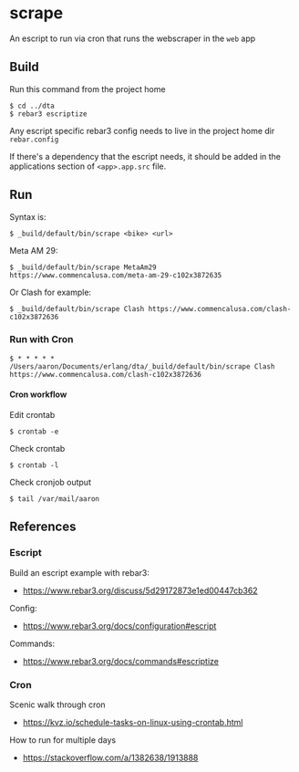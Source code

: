 # scrape

An escript to run via cron that runs the webscraper in the `web` app

## Build

Run this command from the project home
    
    $ cd ../dta
    $ rebar3 escriptize
    
Any escript specific rebar3 config needs to live in the project home dir `rebar.config`

If there's a dependency that the escript needs, it should be added in the applications section of `<app>.app.src` file.

## Run

Syntax is:

    $ _build/default/bin/scrape <bike> <url>

Meta AM 29:

    $ _build/default/bin/scrape MetaAm29 https://www.commencalusa.com/meta-am-29-c102x3872635
    
Or Clash for example:

    $ _build/default/bin/scrape Clash https://www.commencalusa.com/clash-c102x3872636

### Run with Cron

    $ * * * * * /Users/aaron/Documents/erlang/dta/_build/default/bin/scrape Clash https://www.commencalusa.com/clash-c102x3872636

#### Cron workflow

Edit crontab

    $ crontab -e

Check crontab

    $ crontab -l

Check cronjob output

    $ tail /var/mail/aaron

## References

### Escript

Build an escript example with rebar3:
- https://www.rebar3.org/discuss/5d29172873e1ed00447cb362

Config:
- https://www.rebar3.org/docs/configuration#escript

Commands:
- https://www.rebar3.org/docs/commands#escriptize

### Cron

Scenic walk through cron
- https://kvz.io/schedule-tasks-on-linux-using-crontab.html

How to run for multiple days
- https://stackoverflow.com/a/1382638/1913888

